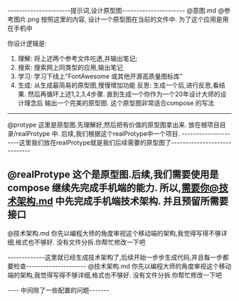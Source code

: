 ----------------------提示词,设计原型图----------------------
@意图.md @参考图片.png 按照这里的内容, 设计一个原型图在当前的文件中. 为了这个应用是用在手机中

你设计逻辑是:
1) 理解: 将上述两个参考文件吃透,并输出笔记;
2) 搜索: 搜索网上同类型的应用,输出笔记
3) 学习: 学习下线上"FontAwesome 或其他开源高质量图标库"
4) 生成: 从生成最简易的原型图,慢慢增加功能
       反思: 生成一个后,进行反思,看结果. 然后再循环上述1,2,3,4步骤. 直到生成一个你作为一个20年设计大师的设计理念后
输出一个完美的原型图. 这个原型图非常适合compose 的写法
--------------------------------------------
@protype 这里是原型图.先理解好,然后把有价值的原型图拿出来.  放在根项目目录/realProtype 中. 后续,我们根据这个realProtype中一个项目.
---------------------这里我们放在realProtype就是我们后续需要的原型图了-----------------------------

@realProtype 这个是原型图.后续,我们需要使用是compose 继续先完成手机端的能力.
所以,需要你@技术架构.md 中先完成手机端技术架构. 并且预留所需要接口
---------
@技术架构.md 你先以编程大师的角度审视这个移动端的架构,我觉得写得不够详细,格式也不够好. 没有文件分拆.你帮忙修改一下吧

-------------这里就已经生成技术架构了,后续开始一步步生成代码,并且每一步都要检查---------------------
@技术架构.md 你先以编程大师的角度审视这个移动端的架构,我觉得写得不够详细,格式也不够好. 没有文件分拆.你帮忙修改一下吧

---- 中间除了一些配置的问题-------









